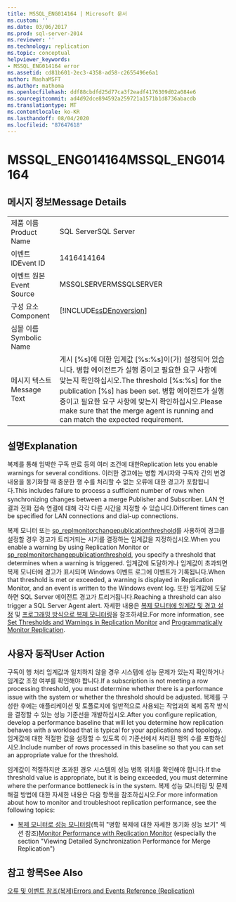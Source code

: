 ```yaml
---
title: MSSQL_ENG014164 | Microsoft 문서
ms.custom: ''
ms.date: 03/06/2017
ms.prod: sql-server-2014
ms.reviewer: ''
ms.technology: replication
ms.topic: conceptual
helpviewer_keywords:
- MSSQL_ENG014164 error
ms.assetid: cd81b601-2ec3-4358-ad58-c2655496e6a1
author: MashaMSFT
ms.author: mathoma
ms.openlocfilehash: ddf88cbdfd25d77ca3f2eadf4176309d02a084e6
ms.sourcegitcommit: ad4d92dce894592a259721a1571b1d8736abacdb
ms.translationtype: MT
ms.contentlocale: ko-KR
ms.lasthandoff: 08/04/2020
ms.locfileid: "87647618"
---
```

# <a name="mssql_eng014164"></a><span data-ttu-id="a6960-102">MSSQL_ENG014164</span><span class="sxs-lookup"><span data-stu-id="a6960-102">MSSQL_ENG014164</span></span>
    
## <a name="message-details"></a><span data-ttu-id="a6960-103">메시지 정보</span><span class="sxs-lookup"><span data-stu-id="a6960-103">Message Details</span></span>  
  
|||  
|-|-|  
|<span data-ttu-id="a6960-104">제품 이름</span><span class="sxs-lookup"><span data-stu-id="a6960-104">Product Name</span></span>|<span data-ttu-id="a6960-105">SQL Server</span><span class="sxs-lookup"><span data-stu-id="a6960-105">SQL Server</span></span>|  
|<span data-ttu-id="a6960-106">이벤트 ID</span><span class="sxs-lookup"><span data-stu-id="a6960-106">Event ID</span></span>|<span data-ttu-id="a6960-107">14164</span><span class="sxs-lookup"><span data-stu-id="a6960-107">14164</span></span>|  
|<span data-ttu-id="a6960-108">이벤트 원본</span><span class="sxs-lookup"><span data-stu-id="a6960-108">Event Source</span></span>|<span data-ttu-id="a6960-109">MSSQLSERVER</span><span class="sxs-lookup"><span data-stu-id="a6960-109">MSSQLSERVER</span></span>|  
|<span data-ttu-id="a6960-110">구성 요소</span><span class="sxs-lookup"><span data-stu-id="a6960-110">Component</span></span>|[!INCLUDE[ssDEnoversion](../../includes/ssdenoversion-md.md)]|  
|<span data-ttu-id="a6960-111">심볼 이름</span><span class="sxs-lookup"><span data-stu-id="a6960-111">Symbolic Name</span></span>||  
|<span data-ttu-id="a6960-112">메시지 텍스트</span><span class="sxs-lookup"><span data-stu-id="a6960-112">Message Text</span></span>|<span data-ttu-id="a6960-113">게시 [%s]에 대한 임계값 [%s:%s]이(가) 설정되어 있습니다. 병합 에이전트가 실행 중이고 필요한 요구 사항에 맞는지 확인하십시오.</span><span class="sxs-lookup"><span data-stu-id="a6960-113">The threshold [%s:%s] for the publication [%s] has been set.</span></span> <span data-ttu-id="a6960-114">병합 에이전트가 실행 중이고 필요한 요구 사항에 맞는지 확인하십시오.</span><span class="sxs-lookup"><span data-stu-id="a6960-114">Please make sure that the merge agent is running and can match the expected requirement.</span></span>|  
  
## <a name="explanation"></a><span data-ttu-id="a6960-115">설명</span><span class="sxs-lookup"><span data-stu-id="a6960-115">Explanation</span></span>  
 <span data-ttu-id="a6960-116">복제를 통해 임박한 구독 만료 등의 여러 조건에 대한</span><span class="sxs-lookup"><span data-stu-id="a6960-116">Replication lets you enable warnings for several conditions.</span></span> <span data-ttu-id="a6960-117">이러한 경고에는 병합 게시자와 구독자 간의 변경 내용을 동기화할 때 충분한 행 수를 처리할 수 없는 오류에 대한 경고가 포함됩니다.</span><span class="sxs-lookup"><span data-stu-id="a6960-117">This includes failure to process a sufficient number of rows when synchronizing changes between a merge Publisher and Subscriber.</span></span> <span data-ttu-id="a6960-118">LAN 연결과 전화 접속 연결에 대해 각각 다른 시간을 지정할 수 있습니다.</span><span class="sxs-lookup"><span data-stu-id="a6960-118">Different times can be specified for LAN connections and dial-up connections.</span></span>  
  
 <span data-ttu-id="a6960-119">복제 모니터 또는 [sp_replmonitorchangepublicationthreshold](/sql/relational-databases/system-stored-procedures/sp-replmonitorchangepublicationthreshold-transact-sql)를 사용하여 경고를 설정할 경우 경고가 트리거되는 시기를 결정하는 임계값을 지정하십시오.</span><span class="sxs-lookup"><span data-stu-id="a6960-119">When you enable a warning by using Replication Monitor or [sp_replmonitorchangepublicationthreshold](/sql/relational-databases/system-stored-procedures/sp-replmonitorchangepublicationthreshold-transact-sql), you specify a threshold that determines when a warning is triggered.</span></span> <span data-ttu-id="a6960-120">임계값에 도달하거나 임계값이 초과되면 복제 모니터에 경고가 표시되며 Windows 이벤트 로그에 이벤트가 기록됩니다.</span><span class="sxs-lookup"><span data-stu-id="a6960-120">When that threshold is met or exceeded, a warning is displayed in Replication Monitor, and an event is written to the Windows event log.</span></span> <span data-ttu-id="a6960-121">또한 임계값에 도달하면 SQL Server 에이전트 경고가 트리거됩니다.</span><span class="sxs-lookup"><span data-stu-id="a6960-121">Reaching a threshold can also trigger a SQL Server Agent alert.</span></span> <span data-ttu-id="a6960-122">자세한 내용은 [복제 모니터에 임계값 및 경고 설정](monitor/set-thresholds-and-warnings-in-replication-monitor.md) 및 [프로그래밍 방식으로 복제 모니터링](monitoring-replication.md)을 참조하세요.</span><span class="sxs-lookup"><span data-stu-id="a6960-122">For more information, see [Set Thresholds and Warnings in Replication Monitor](monitor/set-thresholds-and-warnings-in-replication-monitor.md) and [Programmatically Monitor Replication](monitoring-replication.md).</span></span>  
  
## <a name="user-action"></a><span data-ttu-id="a6960-123">사용자 동작</span><span class="sxs-lookup"><span data-stu-id="a6960-123">User Action</span></span>  
 <span data-ttu-id="a6960-124">구독이 행 처리 임계값과 일치하지 않을 경우 시스템에 성능 문제가 있는지 확인하거나 임계값 조정 여부를 확인해야 합니다.</span><span class="sxs-lookup"><span data-stu-id="a6960-124">If a subscription is not meeting a row processing threshold, you must determine whether there is a performance issue with the system or whether the threshold should be adjusted.</span></span> <span data-ttu-id="a6960-125">복제를 구성한 후에는 애플리케이션 및 토폴로지에 일반적으로 사용되는 작업과의 복제 동작 방식을 결정할 수 있는 성능 기준선을 개발하십시오.</span><span class="sxs-lookup"><span data-stu-id="a6960-125">After you configure replication, develop a performance baseline that will let you determine how replication behaves with a workload that is typical for your applications and topology.</span></span> <span data-ttu-id="a6960-126">임계값에 대한 적절한 값을 설정할 수 있도록 이 기준선에서 처리된 행의 수를 포함하십시오.</span><span class="sxs-lookup"><span data-stu-id="a6960-126">Include number of rows processed in this baseline so that you can set an appropriate value for the threshold.</span></span>  
  
 <span data-ttu-id="a6960-127">임계값이 적절하지만 초과된 경우 시스템의 성능 병목 위치를 확인해야 합니다.</span><span class="sxs-lookup"><span data-stu-id="a6960-127">If the threshold value is appropriate, but it is being exceeded, you must determine where the performance bottleneck is in the system.</span></span> <span data-ttu-id="a6960-128">복제 성능 모니터링 및 문제 해결 방법에 대한 자세한 내용은 다음 항목을 참조하십시오.</span><span class="sxs-lookup"><span data-stu-id="a6960-128">For more information about how to monitor and troubleshoot replication performance, see the following topics:</span></span>  
  
-   <span data-ttu-id="a6960-129">[복제 모니터로 성능 모니터링](monitor/monitor-performance-with-replication-monitor.md)(특히 "병합 복제에 대한 자세한 동기화 성능 보기" 섹션 참조)</span><span class="sxs-lookup"><span data-stu-id="a6960-129">[Monitor Performance with Replication Monitor](monitor/monitor-performance-with-replication-monitor.md) (especially the section "Viewing Detailed Synchronization Performance for Merge Replication")</span></span>  
  
## <a name="see-also"></a><span data-ttu-id="a6960-130">참고 항목</span><span class="sxs-lookup"><span data-stu-id="a6960-130">See Also</span></span>  
 [<span data-ttu-id="a6960-131">오류 및 이벤트 참조&#40;복제&#41;</span><span class="sxs-lookup"><span data-stu-id="a6960-131">Errors and Events Reference &#40;Replication&#41;</span></span>](errors-and-events-reference-replication.md)  
  
  
